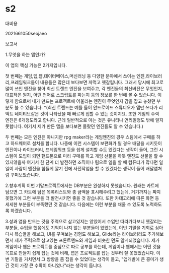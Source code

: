 # s2
대비용

2021661050seojaeo

보고서

1.무엇을 하는 앱인가?

이 앱의 핵심 기능은 2가지입니다.

첫 번째는 게임,앱,웹,데이터베이스,머신러닝 등 다양한 분야에서 쓰이는 엔진,라이브러리,프레임워크들이 
내용들은 많은데 보다보면 까먹고 헷갈립니다. 
그래서 당시에 최고로 많이 쓰인 엔진을 찾아 최신 트렌드 엔진을 보여주고, 
각 엔진들의 최신버전은 무엇인지, 대표작은 뭔지, 어떤 언어로 스크립트를 짜는지 등의 정보를 한 번에 볼 수 있습니다.
이렇게 함으로써 내가 만드는 프로젝트에 어울리는 엔진이 무엇인지 감을 잡고 놓쳤던 부분도 볼 수 있습니다.
*(최신 트렌드는 예를 들어 안드로이드 스튜디오가 앱만 쓰다가 리액트 네이티브같은 것이 나타났을 때 빠르게 접할 수 있는 것이지요. 
또한 게임의 주력 엔진은 6개정도라고 합니다. 근데 일반적으로 아는 것은 유니티나 언리얼정도 밖에 알지 못합니다. 
여기서 제가 만든 앱을 보다보면 몰랐던 엔진들도 알 수 있습니다.)

두 번째는 모든 엔진은 아니지만 rpg maker라는 게임엔진의 경우 스팀에서 구매를 하고 하드웨어로 설치를 합니다. 나중에 이런 시스템이 보편화가 될 경우
배달을 시키듯이 엔진이나 라이브러리, 프레임워크 등을 쉽게 설치할 수도 있겠다는 생각이 들어, 그런 시스템이 도입이 되면 핸드폰으로 미리 구매를 하고 게임 선물을 하듯
엔진도 선물을 할 수 있지않을까 여기서 한 단계 더 발전하면 조직이나 팀으로 일을 할 때 컴퓨터가 많다면 일일이 사람이 엔진을 힘들게 깔기 전에 사전작업을 할 수 있겠다는 생각이 들어
배달앱처럼 꾸며보았습니다.

2.향후계획
이번 기말프로젝트에서는 DB부분은 완성하지 못했습니다. 
원래는 카트에 담으면 그 카트에 담은 목록리스트와 총 금액을 표시해주려고 했는데, 
거기까지는 짜지 못했기에 그런 부분을 더 발전시키면 좋을 것 같습니다.
또한 카테고리에 따른 화면 등 세세한 부분들이 부족했던 것 같습니다. 
다음에는 이런 부분을 채울 수 있도록 노력하도록 하겠습니다.

3.성과
앱을 만드는 것을 주력으로 삼고있지는 않았어서 수업만 따라가다보니 헷갈리는 부분들, 수업을 했음에도 기억이 나지 않는 부분들이 있었는데,
이번 기말을 기회로 삼아 다시 복습들을 해보고, UI를 꾸며보는 경험도 해보고, 
Glide라는 라이브러리도 추가해보면서 제가 주력으로 삼고있는 프론트엔드와 게임과 비슷한 면도 알게되었습니다.
제가 게임이나 웹은 프로젝트를 중심으로 따로 공부를 하는데, 게임이나 웹에서는 어떤 것을 목표로 만들지 쉽게 잡는 것에 비해, 앱은 프로젝트를 잡는 것부터 잘 못했었습니다.
이번 기말을 거치면서 그 방향을 좀 잡을 수 있었다는 생각이 들고, "앱개발에 큰 흥미가 생긴 것이 가장 큰 수확이 아니었나"라는 생각이 듭니다.
